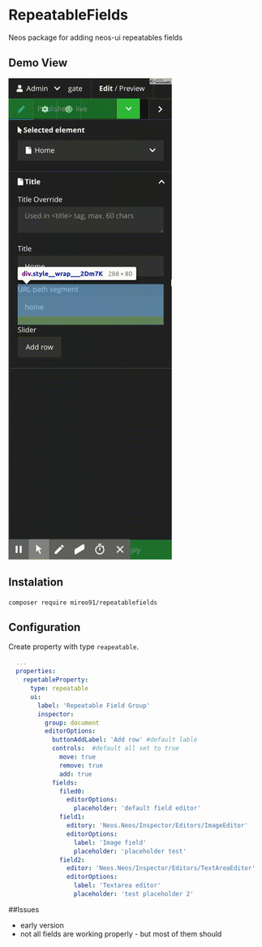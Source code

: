 # RepeatableFields
Neos package for adding neos-ui repeatables fields

## Demo View
![](repeatable.gif)

## Instalation

`composer require mireo91/repeatablefields`

## Configuration
Create property with type `reapeatable`.

```YAML
  ...
  properties:
    repetableProperty:
      type: repeatable
      ui:
        label: 'Repeatable Field Group'
        inspector:
          group: document
          editorOptions:
            buttonAddLabel: 'Add row' #default lable
            controls:  #default all set to true
              move: true
              remove: true
              add: true
            fields:
              filed0:
                editorOptions:
                  placeholder: 'default field editor'
              field1:
                editory: 'Neos.Neos/Inspector/Editors/ImageEditor'
                editorOptions:
                  label: 'Image field'
                  placeholder: 'placeholder test'
              field2:
                editor: 'Neos.Neos/Inspector/Editors/TextAreaEditor'
                editorOptions:
                  label: 'Textarea editor'
                  placeholder: 'test placeholder 2'
```

##Issues

- early version
- not all fields are working properly - but most of them should
